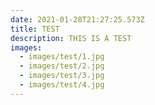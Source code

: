 ```yaml
---
date: 2021-01-28T21:27:25.573Z
title: TEST
description: THIS IS A TEST
images:
  - images/test/1.jpg
  - images/test/2.jpg
  - images/test/3.jpg
  - images/test/4.jpg
---
```

